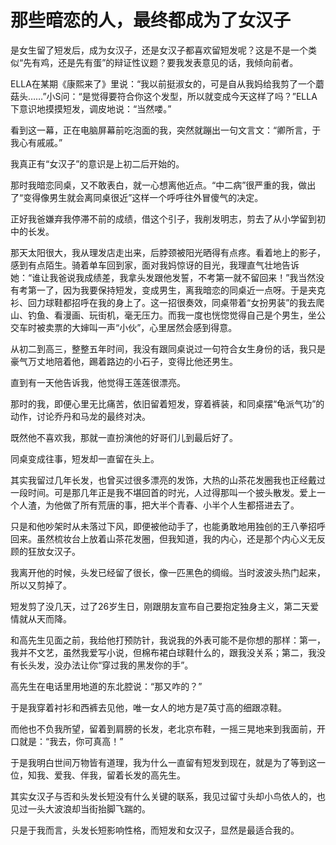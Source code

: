# 那些暗恋的人，最终都成为了女汉子

是女生留了短发后，成为女汉子，还是女汉子都喜欢留短发呢？这是不是一个类似“先有鸡，还是先有蛋”的辩证性议题？要我发表意见的话，我倾向前者。 

ELLA在某期《康熙来了》里说：“我以前挺淑女的，可是自从我妈给我剪了一个蘑菇头……”小S问：“是觉得要符合你这个发型，所以就变成今天这样了吗？”ELLA下意识地摸摸短发，调皮地说：“当然喽。” 

看到这一幕，正在电脑屏幕前吃泡面的我，突然就蹦出一句文言文：“卿所言，于我心有戚戚。” 

我真正有“女汉子”的意识是上初二后开始的。 

那时我暗恋同桌，又不敢表白，就一心想离他近点。“中二病”很严重的我，做出了“变得像男生就会离同桌很近”这样一个呼呼往外冒傻气的决定。 

正好我爸嫌弃我停滞不前的成绩，借这个引子，我削发明志，剪去了从小学留到初中的长发。 

那天太阳很大，我从理发店走出来，后脖颈被阳光晒得有点疼。看着地上的影子，感到有点陌生。骑着单车回到家，面对我妈惊讶的目光，我理直气壮地告诉她：“谁让我爸说我成绩差，我拿头发跟他发誓，不考第一就不留回来！”我当然没有考第一了，因为我要保持短发，变成男生，离我暗恋的同桌近一点呀。于是夹克衫、回力球鞋都招呼在我的身上了。这一招很奏效，同桌带着“女扮男装”的我去爬山、钓鱼、看漫画、玩街机，毫无压力。而我一度也恍惚觉得自己是个男生，坐公交车时被卖票的大婶叫一声“小伙”，心里居然会感到得意。 

从初二到高三，整整五年时间，我没有跟同桌说过一句符合女生身份的话，我只是豪气万丈地陪着他，踢着路边的小石子，变得比他还男生。 

直到有一天他告诉我，他觉得王莲莲很漂亮。 

那时的我，即便心里无比痛苦，依旧留着短发，穿着裤装，和同桌摆“龟派气功”的动作，讨论乔丹和马龙的最终对决。 

既然他不喜欢我，那就一直扮演他的好哥们儿到最后好了。 

同桌变成往事，短发却一直留在头上。 

其实我留过几年长发，也曾买过很多漂亮的发饰，大热的山茶花发圈我也正经戴过一段时间。可是那几年正是我不堪回首的时光，人过得那叫一个披头散发。爱上一个人渣，为他做了所有荒唐的事，把大半个青春、小半个人生都搭进去了。 

只是和他吵架时从未落过下风，即便被他动手了，也能勇敢地用独创的王八拳招呼回来。虽然梳妆台上放着山茶花发圈，但我知道，我的内心，还是那个内心义无反顾的狂放女汉子。 

我离开他的时候，头发已经留了很长，像一匹黑色的绸缎。当时波波头热门起来，所以又剪掉了。 

短发剪了没几天，过了26岁生日，刚跟朋友宣布自己要抱定独身主义，第二天爱情就从天而降。 

和高先生见面之前，我给他打预防针，我说我的外表可能不是你想的那样：第一，我并不文艺，虽然我爱写小说，但棉布裙白球鞋什么的，跟我没关系；第二，我没有长头发，没办法让你“穿过我的黑发你的手”。 

高先生在电话里用地道的东北腔说：“那又咋的？” 

于是我穿着衬衫和西裤去见他，唯一女人的地方是7英寸高的细跟凉鞋。 

而他也不负我所望，留着到肩膀的长发，老北京布鞋，一摇三晃地来到我面前，开口就是：“我去，你可真高！” 

于是我明白世间万物皆有道理，我为什么一直留有短发到现在，就是为了等到这一位，知我、爱我、伴我，留着长发的高先生。 

其实女汉子与否和头发长短没有什么关键的联系，我见过留寸头却小鸟依人的，也见过一头大波浪却当街抬脚飞踹的。 

只是于我而言，头发长短影响性格，而短发和女汉子，显然是最适合我的。
